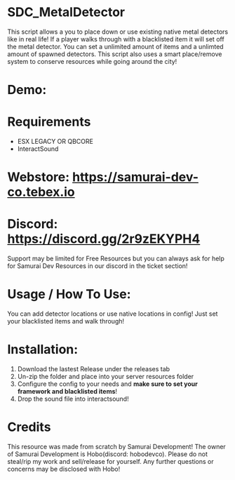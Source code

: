 # SDC_MetalDetector

This script allows a you to place down or use existing native metal detectors like in real life! If a player walks through with a blacklisted item it will set off the metal detector. You can set a unlimited amount of items and a unlimted amount of spawned detectors. This script also uses a smart place/remove system to conserve resources while going around the city!

# Demo: 

# Requirements
- ESX LEGACY OR QBCORE
- InteractSound

# Webstore: https://samurai-dev-co.tebex.io
# Discord: https://discord.gg/2r9zEKYPH4

Support may be limited for Free Resources but you can always ask for help for Samurai Dev Resources in our discord in the ticket section!

# Usage / How To Use:

You can add detector locations or use native locations in config! Just set your blacklisted items and walk through!

# Installation:
1. Download the lastest Release under the releases tab
2. Un-zip the folder and place into your server resources folder
3. Configure the config to your needs and **make sure to set your framework and blacklisted items**!
4. Drop the sound file into interactsound!

# Credits
This resource was made from scratch by Samurai Development! The owner of Samurai Development is Hobo(discord: hobodevco). Please do not steal/rip my work and sell/release for yourself. Any further questions or concerns may be disclosed with Hobo!
